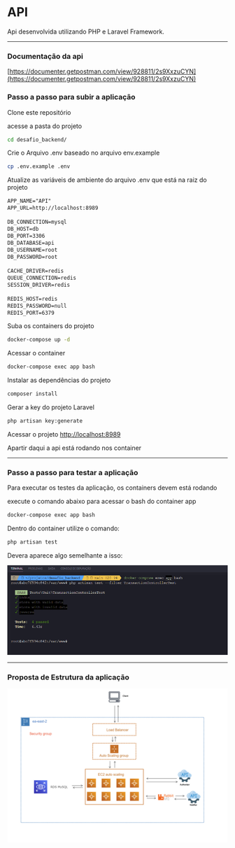 
# API

Api desenvolvida utilizando PHP e Laravel Framework.

--- 
### Documentação da api
[https://documenter.getpostman.com/view/928811/2s9XxzuCYN](https://documenter.getpostman.com/view/928811/2s9XxzuCYN)



### Passo a passo para subir a aplicação
Clone este repositório


acesse a pasta do projeto
 
```sh
cd desafio_backend/
```

Crie o Arquivo .env baseado no arquivo env.example
```sh
cp .env.example .env
```


Atualize as variáveis de ambiente do arquivo .env que está na raiz do projeto
```dosini
APP_NAME="API"
APP_URL=http://localhost:8989

DB_CONNECTION=mysql
DB_HOST=db
DB_PORT=3306
DB_DATABASE=api
DB_USERNAME=root
DB_PASSWORD=root

CACHE_DRIVER=redis
QUEUE_CONNECTION=redis
SESSION_DRIVER=redis

REDIS_HOST=redis
REDIS_PASSWORD=null
REDIS_PORT=6379
```


Suba os containers do projeto
```sh
docker-compose up -d
```


Acessar o container
```sh
docker-compose exec app bash
```


Instalar as dependências do projeto
```sh
composer install
```


Gerar a key do projeto Laravel
```sh
php artisan key:generate
```


Acessar o projeto
[http://localhost:8989](http://localhost:8989)

Apartir daqui a api está rodando nos container

--- 


### Passo a passo para testar a aplicação

Para executar os testes da aplicação, os containers devem está rodando 

execute o comando abaixo para acessar o bash do container app
```sh
docker-compose exec app bash
```
Dentro do container utilize o comando:
```sh
php artisan test
```
Devera aparece algo semelhante a isso:

<img src="https://github.com/janderfrancisco/desafio_backend/blob/main/public/assets/tests.png">

 
--- 
### Proposta de Estrutura da aplicação 

<img src="https://github.com/janderfrancisco/desafio_backend/blob/main/public/assets/estrutura.jpg">
 
